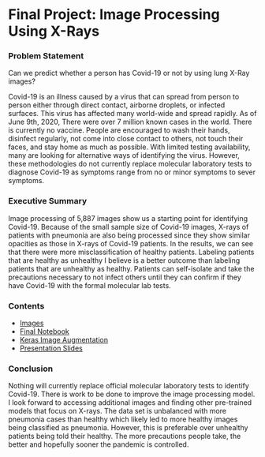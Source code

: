# Final Project: Image Processing Using X-Rays


### Problem Statement
Can we predict whether a person has Covid-19 or not by using lung X-Ray images?

Covid-19 is an illness caused by a virus that can spread from person to person either through direct contact, airborne droplets, or infected surfaces. This virus has affected many world-wide and spread rapidly. As of June 9th, 2020, There were over 7 million known cases in the world. There is currently no vaccine. People are encouraged to wash their hands, disinfect regularly, not come into close contact to others, not touch their faces, and stay home as much as possible. With limited testing availability, many are looking for alternative ways of identifying the virus. However, these methodologies do not currently replace molecular laboratory tests to diagnose Covid-19 as symptoms range from no or minor symptoms to sever symptoms.

### Executive Summary
Image processing of 5,887 images show us a starting point for identifying Covid-19. Because of the small sample size of Covid-19 images, X-rays of patients with pneumonia are also being processed since they show similar opacities as those in X-rays of Covid-19 patients. In the results, we can see that there were more misclassification of healthy patients. Labeling patients that are healthy as unhealthy I believe is a better outcome than labeling patients that are unhealthy as healthy. Patients can self-isolate and take the precautions necessary to not infect others until they can confirm if they have Covid-19 with the formal molecular lab tests.

### Contents
- [Images](./images)
- [Final Notebook](./lung_image_processing.ipynb)
- [Keras Image Augmentation](./importing_images_with_keras.ipynb)
- [Presentation Slides](./image_processing.pdf)

### Conclusion
Nothing will currently replace official molecular laboratory tests to identify Covid-19. There is work to be done to improve the image processing model. I look forward to accessing additional images and finding other pre-trained models that focus on X-rays. The data set is unbalanced with more pneumonia cases than healthy which likely led to more healthy images being classified as pneumonia. However, this is preferable over unhealthy patients being told their healthy. The more precautions people take, the better and hopefully sooner the pandemic is controlled. 
